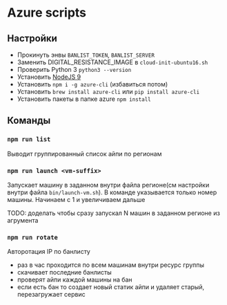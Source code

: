 # Azure scripts

## Настройки
 - Прокинуть энвы `BANLIST_TOKEN`, `BANLIST_SERVER`
 - Заменить DIGITAL_RESISTANCE_IMAGE в `cloud-init-ubuntu16.sh`
 - Проверить Python 3 `python3 --version`
 - Установить [NodeJS 9](https://nodejs.org/en/)
 - Установить `npm i -g azure-cli` (избавиться потом)
 - Установить `brew install azure-cli` или `pip install azure-cli`
 - Установить пакеты в папке azure `npm install`

## Команды

### `npm run list`
Выводит группированный список айпи по регионам

### `npm run launch <vm-suffix>`
Запускает машину в заданном внутри файла регионе(см настройки внутри файла `bin/launch-vm.sh`). В команде указывается только номер машины. Начинаем с 1 и увеличиваем дальше

TODO: доделать чтобы сразу запускал N машин в заданном регионе из агрумента

### `npm run rotate`
Авторотация IP по банлисту
- раз в час проходится по всем машинам внутри ресурс группы
- скачивает последние банлисты
- проверят айпи каждой машины на бан
- если есть бан то создает новый статик айпи и удаляет старый, перезагружает сервис

